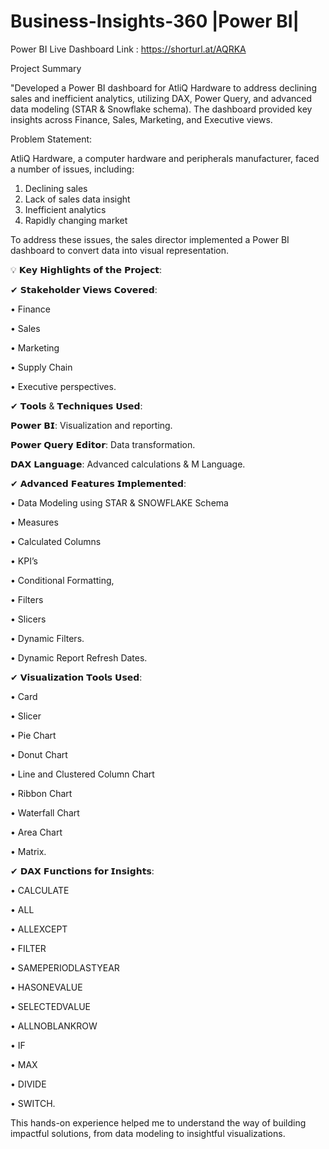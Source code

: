 # Business-Insights-360 |Power BI|
Power BI Live Dashboard Link :  https://shorturl.at/AQRKA

Project Summary

"Developed a Power BI dashboard for AtliQ Hardware to address declining sales and inefficient analytics, utilizing DAX, Power Query, and advanced data modeling (STAR &amp; Snowflake schema). The dashboard provided key insights across Finance, Sales, Marketing, and Executive views.

Problem Statement:

AtliQ Hardware, a computer hardware and peripherals manufacturer, faced a number of issues, including:
1. Declining sales
2. Lack of sales data insight
3. Inefficient analytics
4. Rapidly changing market

To address these issues, the sales director implemented a Power BI dashboard to convert data into visual representation.

💡 𝗞𝗲𝘆 𝗛𝗶𝗴𝗵𝗹𝗶𝗴𝗵𝘁𝘀 𝗼𝗳 𝘁𝗵𝗲 𝗣𝗿𝗼𝗷𝗲𝗰𝘁:

✔ 𝗦𝘁𝗮𝗸𝗲𝗵𝗼𝗹𝗱𝗲𝗿 𝗩𝗶𝗲𝘄𝘀 𝗖𝗼𝘃𝗲𝗿𝗲𝗱: 

• Finance

• Sales

• Marketing

• Supply Chain

• Executive perspectives.

✔ 𝗧𝗼𝗼𝗹𝘀 & 𝗧𝗲𝗰𝗵𝗻𝗶𝗾𝘂𝗲𝘀 𝗨𝘀𝗲𝗱:

𝗣𝗼𝘄𝗲𝗿 𝗕𝗜: Visualization and reporting.

𝗣𝗼𝘄𝗲𝗿 𝗤𝘂𝗲𝗿𝘆 𝗘𝗱𝗶𝘁𝗼𝗿: Data transformation.

𝗗𝗔𝗫 𝗟𝗮𝗻𝗴𝘂𝗮𝗴𝗲: Advanced calculations & M Language.

✔ 𝗔𝗱𝘃𝗮𝗻𝗰𝗲𝗱 𝗙𝗲𝗮𝘁𝘂𝗿𝗲𝘀 𝗜𝗺𝗽𝗹𝗲𝗺𝗲𝗻𝘁𝗲𝗱:

• Data Modeling using STAR & SNOWFLAKE Schema

• Measures

• Calculated Columns

• KPI’s

• Conditional Formatting, 

• Filters

• Slicers

• Dynamic Filters.

• Dynamic Report Refresh Dates.

✔ 𝗩𝗶𝘀𝘂𝗮𝗹𝗶𝘇𝗮𝘁𝗶𝗼𝗻 𝗧𝗼𝗼𝗹𝘀 𝗨𝘀𝗲𝗱:

• Card

• Slicer

• Pie Chart

• Donut Chart

• Line and Clustered Column Chart

• Ribbon Chart

• Waterfall Chart

• Area Chart

• Matrix.

✔ 𝗗𝗔𝗫 𝗙𝘂𝗻𝗰𝘁𝗶𝗼𝗻𝘀 𝗳𝗼𝗿 𝗜𝗻𝘀𝗶𝗴𝗵𝘁𝘀:

• CALCULATE

• ALL

• ALLEXCEPT

• FILTER

• SAMEPERIODLASTYEAR

• HASONEVALUE

• SELECTEDVALUE

• ALLNOBLANKROW

• IF

• MAX

• DIVIDE

• SWITCH.

This hands-on experience helped me to understand the way of building impactful solutions, from data modeling to insightful visualizations.

